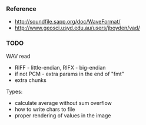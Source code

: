 ### Reference

- http://soundfile.sapp.org/doc/WaveFormat/
- http://www.geosci.usyd.edu.au/users/jboyden/vad/

### TODO

WAV read
- RIFF - little-endian, RIFX - big-endian
- if not PCM - extra params in the end of "fmt"
- extra chunks

Types:
- calculate average without sum overflow
- how to write chars to file
- proper rendering of values in the image
